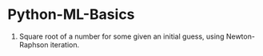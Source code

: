# Python-ML-Basics
1. Square root of a number for some given an initial guess, using Newton-Raphson iteration.
 
  
